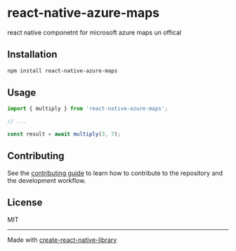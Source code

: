 # react-native-azure-maps

react native componetnt for microsoft azure maps un offical

## Installation

```sh
npm install react-native-azure-maps
```

## Usage


```js
import { multiply } from 'react-native-azure-maps';

// ...

const result = await multiply(3, 7);
```


## Contributing

See the [contributing guide](CONTRIBUTING.md) to learn how to contribute to the repository and the development workflow.

## License

MIT

---

Made with [create-react-native-library](https://github.com/callstack/react-native-builder-bob)
